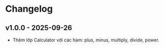 # Changelog

## v1.0.0 - 2025-09-26
- Thêm lớp Calculator với các hàm: plus, minus, multiply, divide, power.

